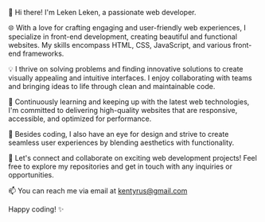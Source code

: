 👋 Hi there! I'm Leken Leken, a passionate web developer.

🌐 With a love for crafting engaging and user-friendly web experiences, I specialize in front-end development, creating beautiful and functional websites. My skills encompass HTML, CSS, JavaScript, and various front-end frameworks.

💡 I thrive on solving problems and finding innovative solutions to create visually appealing and intuitive interfaces. I enjoy collaborating with teams and bringing ideas to life through clean and maintainable code.

🚀 Continuously learning and keeping up with the latest web technologies, I'm committed to delivering high-quality websites that are responsive, accessible, and optimized for performance.

🎨 Besides coding, I also have an eye for design and strive to create seamless user experiences by blending aesthetics with functionality.

🌟 Let's connect and collaborate on exciting web development projects! Feel free to explore my repositories and get in touch with any inquiries or opportunities.

📫 You can reach me via email at kentyrus@gmail.com

Happy coding! ✨
